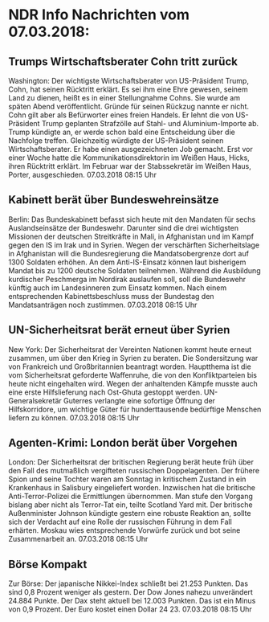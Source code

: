 # NDR Info Nachrichten vom 07.03.2018:


## Trumps Wirtschaftsberater Cohn tritt zurück
Washington:   Der wichtigste Wirtschaftsberater von US-Präsident Trump, Cohn, hat seinen Rücktritt erklärt. Es sei ihm eine Ehre gewesen, seinem Land zu dienen, heißt es in einer Stellungnahme Cohns. Sie wurde am späten Abend veröffentlicht. Gründe für seinen Rückzug nannte er nicht. Cohn gilt aber als Befürworter eines freien Handels. Er lehnt die von US-Präsident Trump geplanten Strafzölle auf Stahl- und Aluminium-Importe ab. Trump kündigte an, er werde schon bald eine Entscheidung über die Nachfolge treffen. Gleichzeitig würdigte der US-Präsident seinen Wirtschaftsberater. Er habe einen ausgezeichneten Job gemacht. Erst vor einer Woche hatte die Kommunikationsdirektorin im Weißen Haus, Hicks, ihren Rücktritt erklärt. Im Februar war der Stabssekretär im Weißen Haus, Porter, ausgeschieden. 07.03.2018 08:15 Uhr 

## Kabinett berät über Bundeswehreinsätze
Berlin: Das Bundeskabinett befasst sich heute mit den Mandaten für sechs Auslandseinsätze der Bundeswehr. Darunter sind die drei wichtigsten Missionen der deutschen Streitkräfte in Mali, in Afghanistan und im Kampf gegen den IS im Irak und in Syrien. Wegen der verschärften Sicherheitslage in Afghanistan will die Bundesregierung die Mandatsobergrenze dort auf 1300 Soldaten erhöhen. An dem Anti-IS-Einsatz können laut bisherigem Mandat bis zu 1200 deutsche Soldaten teilnehmen. Während die Ausbildung kurdischer Peschmerga im Nordirak auslaufen soll, soll die Bundeswehr künftig auch im Landesinneren zum Einsatz kommen. Nach einem entsprechenden Kabinettsbeschluss muss der Bundestag den Mandatsanträgen noch zustimmen. 07.03.2018 08:15 Uhr 

## UN-Sicherheitsrat berät erneut über Syrien
New York: Der Sicherheitsrat der Vereinten Nationen kommt heute erneut zusammen, um über den Krieg in Syrien zu beraten. Die Sondersitzung war von Frankreich und Großbritannien beantragt worden. Hauptthema ist die vom Sicherheitsrat geforderte Waffenruhe, die von den Konfliktparteien bis heute nicht eingehalten wird. Wegen der anhaltenden Kämpfe musste auch eine erste Hilfslieferung nach Ost-Ghuta gestoppt werden. UN-Generalsekretär Guterres verlangte eine sofortige Öffnung der Hilfskorridore, um wichtige Güter für hunderttausende bedürftige Menschen liefern zu können. 07.03.2018 08:15 Uhr 

## Agenten-Krimi: London berät über Vorgehen
London: Der Sicherheitsrat der britischen Regierung berät heute früh über den Fall des mutmaßlich vergifteten russischen Doppelagenten. Der frühere Spion und seine Tochter waren am Sonntag in kritischem Zustand in ein Krankenhaus in Salisbury eingeliefert worden. Inzwischen hat die britische Anti-Terror-Polizei die Ermittlungen übernommen. Man stufe den Vorgang bislang aber nicht als Terror-Tat ein, teilte Scotland Yard mit. Der britische Außenminister Johnson kündigte gestern eine robuste Reaktion an, sollte sich der Verdacht auf eine Rolle der russischen Führung in dem Fall erhärten. Moskau wies entsprechende Vorwürfe zurück und bot seine Zusammenarbeit an. 07.03.2018 08:15 Uhr 

## Börse Kompakt
Zur Börse: Der japanische Nikkei-Index schließt bei 21.253 Punkten. Das sind 0,8 Prozent weniger als gestern. Der Dow Jones nahezu unverändert 24.884 Punkte. Der Dax steht aktuell bei 12.003 Punkten. Das ist ein Minus von 0,9 Prozent. Der Euro kostet einen Dollar 24 23. 07.03.2018 08:15 Uhr 
